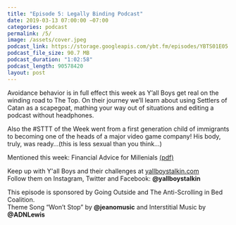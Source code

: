```yaml
---
title: "Episode 5: Legally Binding Podcast"
date: 2019-03-13 07:00:00 −07:00
categories: podcast
permalink: /5/
image: /assets/cover.jpeg
podcast_link: https://storage.googleapis.com/ybt.fm/episodes/YBTS01E05.mp3
podcast_file_size: 90.7 MB
podcast_duration: "1:02:58"
podcast_length: 90578420
layout: post
---
```


Avoidance behavior is in full effect this week as Y’all Boys get real on the winding road to The Top. On their journey we’ll learn about using Settlers of Catan as a scapegoat, mathing your way out of situations and editing a podcast without headphones.

Also the #STTT of the Week went from a first generation child of immigrants to becoming one of the heads of a major video game company! His body, truly, was ready…(this is less sexual than you think…)

Mentioned this week: Financial Advice for Millenials [(pdf)](https://www.etf.com/docs/IfYouCan.pdf)

Keep up with Y'all Boys and their challenges at [yallboystalkin.com](https://yallboystalkin.com)
<br>Follow them on Instagram, Twitter and Facebook: **@yallboystalkin**

This episode is sponsored by Going Outside and The Anti-Scrolling in Bed Coalition.
<br>Theme Song “Won’t Stop” by **@jeanomusic** and Interstitial Music by **@ADNLewis**